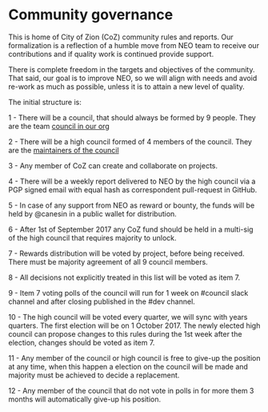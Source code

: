 # Community governance

This is home of City of Zion (CoZ) community rules and reports.
Our formalization is a reflection of a humble move from NEO team to receive our contributions and if quality work is continued provide support.

There is complete freedom in the targets and objectives of the community. That said, our goal is to improve NEO, so we will align with needs and avoid re-work as much as possible, unless it is to attain a new level of quality.

The initial structure is:

1 - There will be a council, that should always be formed by 9 people. They are the team [council in our org](https://github.com/orgs/CityOfZion/teams/council/members)

2 - There will be a high council formed of 4 members of the council. They are the [maintainers of the council](https://github.com/orgs/CityOfZion/teams/council/members?utf8=%E2%9C%93&query=%20role%3Amaintainer)

3 - Any member of CoZ can create and collaborate on projects.

4 - There will be a weekly report delivered to NEO by the high council via a PGP signed email with equal hash as correspondent pull-request in GitHub.

5 - In case of any support from NEO as reward or bounty, the funds will be held by @canesin in a public wallet for distribution.

6 - After 1st of September 2017 any CoZ fund should be held in a multi-sig of the high council that requires majority to unlock.

7 - Rewards distribution will be voted by project, before being received. There must be majority agreement of all 9 council members.

8 - All decisions not explicitly treated in this list will be voted as item 7.

9 - Item 7 voting polls of the council will run for 1 week on #council slack channel and after closing published in the #dev channel.

10 - The high council will be voted every quarter, we will sync with years quarters. The first election will be on 1 October 2017. The newly elected high council can propose changes to this rules during the 1st week after the election, changes should be voted as item 7.

11 - Any member of the council or high council is free to give-up the position at any time, when this happen a election on the council will be made and majority must be achieved to decide a replacement.

12 - Any member of the council that do not vote in polls in for more them 3 months will automatically give-up his position.
